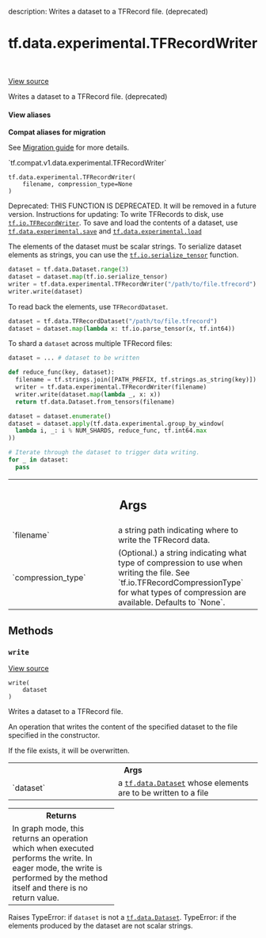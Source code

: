 description: Writes a dataset to a TFRecord file. (deprecated)

<div itemscope itemtype="http://developers.google.com/ReferenceObject">
<meta itemprop="name" content="tf.data.experimental.TFRecordWriter" />
<meta itemprop="path" content="Stable" />
<meta itemprop="property" content="__init__"/>
<meta itemprop="property" content="write"/>
</div>

# tf.data.experimental.TFRecordWriter

<!-- Insert buttons and diff -->

<table class="tfo-notebook-buttons tfo-api nocontent" align="left">

</table>

<a target="_blank" class="external" href="/code/stable/tensorflow/python/data/experimental/ops/writers.py">View source</a>



Writes a dataset to a TFRecord file. (deprecated)

<section class="expandable">
  <h4 class="showalways">View aliases</h4>
  <p>
<b>Compat aliases for migration</b>
<p>See
<a href="https://www.tensorflow.org/guide/migrate">Migration guide</a> for
more details.</p>
<p>`tf.compat.v1.data.experimental.TFRecordWriter`</p>
</p>
</section>

<pre class="devsite-click-to-copy prettyprint lang-py tfo-signature-link">
<code>tf.data.experimental.TFRecordWriter(
    filename, compression_type=None
)
</code></pre>



<!-- Placeholder for "Used in" -->

Deprecated: THIS FUNCTION IS DEPRECATED. It will be removed in a future version.
Instructions for updating:
To write TFRecords to disk, use <a href="../../../tf/io/TFRecordWriter.md"><code>tf.io.TFRecordWriter</code></a>. To save and load the contents of a dataset, use <a href="../../../tf/data/experimental/save.md"><code>tf.data.experimental.save</code></a> and <a href="../../../tf/data/experimental/load.md"><code>tf.data.experimental.load</code></a>

The elements of the dataset must be scalar strings. To serialize dataset
elements as strings, you can use the <a href="../../../tf/io/serialize_tensor.md"><code>tf.io.serialize_tensor</code></a> function.

```python
dataset = tf.data.Dataset.range(3)
dataset = dataset.map(tf.io.serialize_tensor)
writer = tf.data.experimental.TFRecordWriter("/path/to/file.tfrecord")
writer.write(dataset)
```

To read back the elements, use `TFRecordDataset`.

```python
dataset = tf.data.TFRecordDataset("/path/to/file.tfrecord")
dataset = dataset.map(lambda x: tf.io.parse_tensor(x, tf.int64))
```

To shard a `dataset` across multiple TFRecord files:

```python
dataset = ... # dataset to be written

def reduce_func(key, dataset):
  filename = tf.strings.join([PATH_PREFIX, tf.strings.as_string(key)])
  writer = tf.data.experimental.TFRecordWriter(filename)
  writer.write(dataset.map(lambda _, x: x))
  return tf.data.Dataset.from_tensors(filename)

dataset = dataset.enumerate()
dataset = dataset.apply(tf.data.experimental.group_by_window(
  lambda i, _: i % NUM_SHARDS, reduce_func, tf.int64.max
))

# Iterate through the dataset to trigger data writing.
for _ in dataset:
  pass
```

<!-- Tabular view -->
 <table class="responsive fixed orange">
<colgroup><col width="214px"><col></colgroup>
<tr><th colspan="2"><h2 class="add-link">Args</h2></th></tr>

<tr>
<td>
`filename`<a id="filename"></a>
</td>
<td>
a string path indicating where to write the TFRecord data.
</td>
</tr><tr>
<td>
`compression_type`<a id="compression_type"></a>
</td>
<td>
(Optional.) a string indicating what type of compression
to use when writing the file. See `tf.io.TFRecordCompressionType` for
what types of compression are available. Defaults to `None`.
</td>
</tr>
</table>



## Methods

<h3 id="write"><code>write</code></h3>

<a target="_blank" class="external" href="/code/stable/tensorflow/python/data/experimental/ops/writers.py">View source</a>

<pre class="devsite-click-to-copy prettyprint lang-py tfo-signature-link">
<code>write(
    dataset
)
</code></pre>

Writes a dataset to a TFRecord file.

An operation that writes the content of the specified dataset to the file
specified in the constructor.

If the file exists, it will be overwritten.

<!-- Tabular view -->
 <table class="responsive fixed orange">
<colgroup><col width="214px"><col></colgroup>
<tr><th colspan="2">Args</th></tr>

<tr>
<td>
`dataset`
</td>
<td>
a <a href="../../../tf/data/Dataset.md"><code>tf.data.Dataset</code></a> whose elements are to be written to a file
</td>
</tr>
</table>



<!-- Tabular view -->
 <table class="responsive fixed orange">
<colgroup><col width="214px"><col></colgroup>
<tr><th colspan="2">Returns</th></tr>
<tr class="alt">
<td colspan="2">
In graph mode, this returns an operation which when executed performs the
write. In eager mode, the write is performed by the method itself and
there is no return value.
</td>
</tr>

</table>


Raises
  TypeError: if `dataset` is not a <a href="../../../tf/data/Dataset.md"><code>tf.data.Dataset</code></a>.
  TypeError: if the elements produced by the dataset are not scalar strings.



